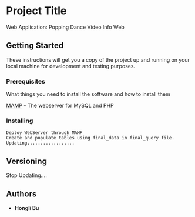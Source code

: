 # Project Title

Web Application: Popping Dance Video Info Web

## Getting Started

These instructions will get you a copy of the project up and running on your local machine for development and testing purposes.

### Prerequisites

What things you need to install the software and how to install them

[MAMP](https://www.mamp.info/en/) - The webserver for MySQL and PHP



### Installing


```
Deploy WebServer through MAMP
Create and populate tables using final_data in final_query file.
Updating..................
```



## Versioning

Stop Updating....

## Authors

* **Hongli Bu** 
